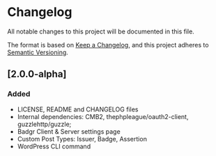 # Changelog

All notable changes to this project will be documented in this file.

The format is based on [Keep a Changelog](https://keepachangelog.com/en/1.0.0/),
and this project adheres to [Semantic Versioning](https://semver.org/spec/v2.0.0.html).

## [2.0.0-alpha]

### Added

- LICENSE, README and CHANGELOG files
- Internal dependencies: CMB2, thephpleague/oauth2-client, guzzlehttp/guzzle;
- Badgr Client & Server settings page
- Custom Post Types: Issuer, Badge, Assertion
- WordPress CLI command
